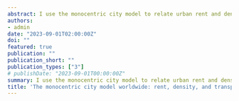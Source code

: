 ```yaml
---
abstract: I use the monocentric city model to relate urban rent and density gradients to a third gradient describing transportation costs. I estimate rent gradients for 734 cities world\-wide using internationally comparable data on Airbnb properties. The average elasticity of rent to distance from the city center is -0.06. Rent gradients are less pronounced in cities that are smaller or located in upper-middle-income countries. Density gradients are steeper than rent gradients in most cities. Combining the two types of gradients, I estimate the elasticity of transportation costs to distance from the city center to be 0.3 on average. Taken together, the two estimates imply a concave transportation cost function. While I precisely match the Duranton and Puga (2022) urban cost estimate of 0.07 for the United States, my global estimate of 0.3 suggests that the US is an outlier, with transportation costs being less sensitive to distance than elsewhere.
authors:
- admin
date: "2023-09-01T02:00:00Z"
doi: ""
featured: true
publication: ""
publication_short: ""
publication_types: ["3"]
# publishDate: "2023-09-01T00:00:00Z"
summary: I use the monocentric city model to relate urban rent and density gradients to a third gradient describing transportation costs. I estimate rent gradients for 734 cities world\-wide using internationally comparable data on Airbnb properties. The average elasticity of rent to distance from the city center is -0.06. Rent gradients are less pronounced in cities that are smaller or located in upper-middle-income countries. Density gradients are steeper than rent gradients in most cities. Combining the two types of gradients, I estimate the elasticity of transportation costs to distance from the city center to be 0.3 on average. Taken together, the two estimates imply a concave transportation cost function. While I precisely match the Duranton and Puga (2022) urban cost estimate of 0.07 for the United States, my global estimate of 0.3 suggests that the US is an outlier, with transportation costs being less sensitive to distance than elsewhere.
title: 'The monocentric city model worldwide: rent, density, and transportation cost gradients in 734 cities'
---
```



